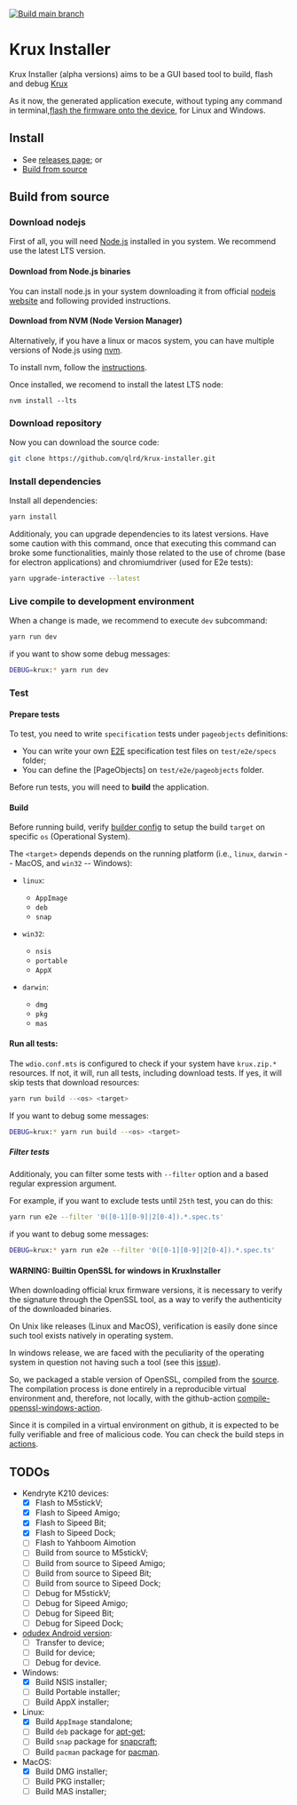[![Build main branch](https://github.com/selfcustody/krux-installer/actions/workflows/build.yml/badge.svg?branch=main)](https://github.com/selfcustody/krux-installer/actions/workflows/build.yml)

# Krux Installer

Krux Installer (alpha versions) aims to be a GUI based tool to build, flash and debug [Krux](https://github.com/selfcustody/krux)

As it now, the generated application execute, without typing any command in terminal,[flash the firmware onto the device](https://selfcustody.github.io/krux/getting-started/installing/#flash-the-firmware-onto-the-device), for Linux and Windows.

## Install

- See [releases page](https://github.com/selfcustody/krux-installer/releases); or 
- [Build from source](/#build-from-source)

## Build from source

### Download nodejs

First of all, you will need [Node.js](https://nodejs.org) installed in you system. We recommend use the latest LTS version.

#### Download from Node.js binaries

You can install node.js in your system downloading it from official [nodejs website](https://nodejs.org/en/download) and following provided instructions.

#### Download from NVM (Node Version Manager)

Alternatively, if you have a linux or macos system, you can have multiple versions of Node.js using [nvm](https://github.com/nvm-sh/nvm).

To install nvm, follow the [instructions](https://github.com/nvm-sh/nvm#installing-and-updating).

Once installed, we recomend to install the latest LTS node:

```
nvm install --lts
``` 

### Download repository

Now you can download the source code:

```bash
git clone https://github.com/qlrd/krux-installer.git
```

### Install dependencies

Install all dependencies:

```bash
yarn install
```

Additionaly, you can upgrade dependencies to its latest versions. Have some caution with this command,
once that executing this command can broke some functionalities, mainly those related to the use of 
chrome (base for electron applications) and chromiumdriver (used for E2e tests):

```bash
yarn upgrade-interactive --latest
```

### Live compile to development environment

When a change is made, we recommend to execute `dev` subcommand:

```bash
yarn run dev
```

if you want to show some debug messages:

```bash
DEBUG=krux:* yarn run dev
```

### Test

#### Prepare tests

To test, you need to write `specification` tests under `pageobjects` definitions:

- You can write your own [E2E](https://webdriver.io) specification test files on `test/e2e/specs` folder;
- You can define the [PageObjects] on `test/e2e/pageobjects` folder.

Before run tests, you will need to **build** the application.

#### Build

Before running build, verify [builder config](electron-builder.json5) to setup the build `target` on specific `os` (Operational System).

The `<target>` depends depends on the running platform (i.e., `linux`, `darwin` -- MacOS, and `win32` -- Windows):

* `linux`:   
    * `AppImage`
    * `deb`
    * `snap`

* `win32`: 
    * `nsis`
    * `portable`
    * `AppX`

* `darwin`:
    * `dmg`
    * `pkg`
    * `mas`

#### Run all tests:

The `wdio.conf.mts` is configured to check if your system have `krux.zip.*` resources. If not, it will, run all tests, including download tests. If yes, it will skip tests that download resources:

```bash
yarn run build --<os> <target>
```

If you want to debug some messages:

```bash
DEBUG=krux:* yarn run build --<os> <target>
```


##### Filter tests

Additionaly, you can filter some tests with `--filter` option and a based regular expression argument.

For example, if you want to exclude tests until `25th` test, you can do this:

```bash
yarn run e2e --filter '0([0-1][0-9]|2[0-4]).*.spec.ts'
```

if you want to debug some messages:


```bash
DEBUG=krux:* yarn run e2e --filter '0([0-1][0-9]|2[0-4]).*.spec.ts'
```

#### WARNING: Builtin OpenSSL for windows in KruxInstaller

When downloading official krux firmware versions, it is necessary to verify the signature through the OpenSSL tool, as a way to verify the authenticity of the downloaded binaries.

On Unix like releases (Linux and MacOS), verification is easily done since such tool exists natively in operating system.

In windows release, we are faced with the peculiarity of the operating system in question not having such a tool (see this [issue](https://github.com/qlrd/krux-installer/issues/2)).

So, we packaged a stable version of OpenSSL, compiled from the [source](https://github.com/openssl/openssl). The compilation process is done entirely in a reproducible virtual environment and, therefore, not locally, with the github-action [compile-openssl-windows-action](https://github.com/qlrd/compile-openssl-windows-action/actions).

Since it is compiled in a virtual environment on github, it is expected to be fully verifiable and free of malicious code. You can check the build steps in [actions](https://github.com/qlrd/krux-installer/actions).

## TODOs

- Kendryte K210 devices:
  - [x] Flash to M5stickV;
  - [x] Flash to Sipeed Amigo;
  - [x] Flash to Sipeed Bit;
  - [x] Flash to Sipeed Dock;
  - [ ] Flash to Yahboom Aimotion
  - [ ] Build from source to M5stickV;
  - [ ] Build from source to Sipeed Amigo;
  - [ ] Build from source to Sipeed Bit;
  - [ ] Build from source to Sipeed Dock;
  - [ ] Debug for M5stickV;
  - [ ] Debug for Sipeed Amigo;
  - [ ] Debug for Sipeed Bit;
  - [ ] Debug for Sipeed Dock;
- [odudex Android version](https://github.com/odudex/krux_binaries/tree/main/Android):
  - [ ] Transfer to device;
  - [ ] Build for device;
  - [ ] Debug for device.
- Windows:
  - [x] Build NSIS installer;
  - [ ] Build Portable installer;
  - [ ] Build AppX installer;
- Linux:
  - [x] Build `AppImage` standalone;
  - [ ] Build `deb` package for [apt-get](https://www.debian.org/doc/manuals/apt-howto/);
  - [ ] Build `snap` package for [snapcraft](https://snapcraft.io/);
  - [ ] Build `pacman` package for [pacman](https://wiki.archlinux.org/title/Pacman).
- MacOS:
  - [x] Build DMG installer;
  - [ ] Build PKG installer;
  - [ ] Build MAS installer;